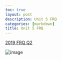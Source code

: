 ```yaml
---
toc: true
layout: post
description: Unit 5 FRQ
categories: [markdown]
title: Unit 5 FRQ
---
```


[2019 FRQ Q2](https://github.com/EvanYang24/APCSA/blob/master/_notebooks/2022-10-25-Unit-5-FRQ.ipynb)

![image]()